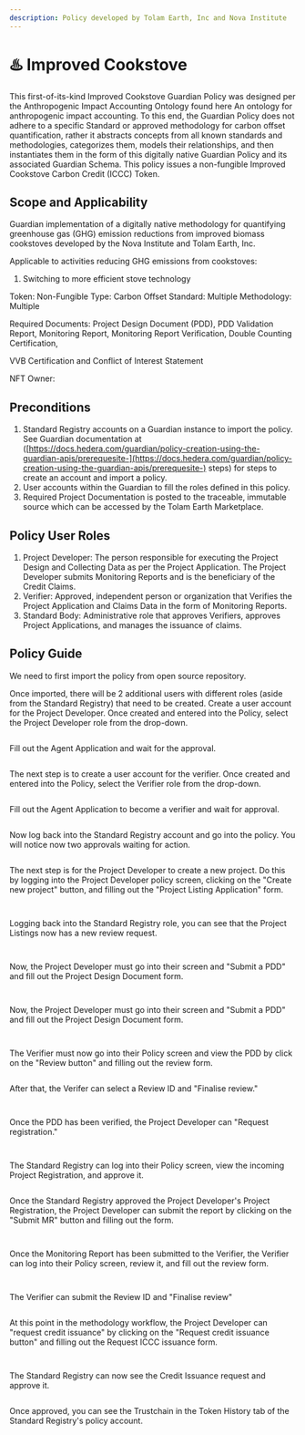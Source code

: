 ```yaml
---
description: Policy developed by Tolam Earth, Inc and Nova Institute
---
```


# ♨️ Improved Cookstove

This first-of-its-kind Improved Cookstove Guardian Policy was designed per the Anthropogenic Impact Accounting Ontology found here An ontology for anthropogenic impact accounting. To this end, the Guardian Policy does not adhere to a specific Standard or approved methodology for carbon offset quantification, rather it abstracts concepts from all known standards and methodologies, categorizes them, models their relationships, and then instantiates them in the form of this digitally native Guardian Policy and its associated Guardian Schema. This policy issues a non-fungible Improved Cookstove Carbon Credit (ICCC) Token.

## **Scope and Applicability**

Guardian implementation of a digitally native methodology for quantifying greenhouse gas (GHG) emission reductions from improved biomass cookstoves developed by the Nova Institute and Tolam Earth, Inc.

Applicable to activities reducing GHG emissions from cookstoves:

1. Switching to more efficient stove technology

Token: Non-Fungible Type: Carbon Offset Standard: Multiple Methodology: Multiple

Required Documents: Project Design Document (PDD), PDD Validation Report, Monitoring Report, Monitoring Report Verification, Double Counting Certification,

VVB Certification and Conflict of Interest Statement

NFT Owner:

## **Preconditions**

1. Standard Registry accounts on a Guardian instance to import the policy. See Guardian documentation at ([https://docs.hedera.com/guardian/policy-creation-using-the-guardian-apis/prerequesite-](https://docs.hedera.com/guardian/policy-creation-using-the-guardian-apis/prerequesite-) steps) for steps to create an account and import a policy.
2. User accounts within the Guardian to fill the roles defined in this policy.
3. Required Project Documentation is posted to the traceable, immutable source which can be accessed by the Tolam Earth Marketplace.

## **Policy User Roles**

1. Project Developer: The person responsible for executing the Project Design and Collecting Data as per the Project Application. The Project Developer submits Monitoring Reports and is the beneficiary of the Credit Claims.
2. Verifier: Approved, independent person or organization that Verifies the Project Application and Claims Data in the form of Monitoring Reports.
3. Standard Body: Administrative role that approves Verifiers, approves Project Applications, and manages the issuance of claims.

## Policy Guide

We need to first import the policy from open source repository.

Once imported, there will be 2 additional users with different roles (aside from the Standard Registry) that need to be created. Create a user account for the Project Developer. Once created and entered into the Policy, select the Project Developer role from the drop-down.

<figure><img src="../../../.gitbook/assets/image (4) (1) (1) (1) (1) (1) (1) (1) (1) (1) (1) (1) (1) (1) (1).png" alt=""><figcaption></figcaption></figure>

Fill out the Agent Application and wait for the approval.

<figure><img src="../../../.gitbook/assets/image (23) (2).png" alt=""><figcaption></figcaption></figure>

The next step is to create a user account for the verifier. Once created and entered into the Policy, select the Verifier role from the drop-down.

<figure><img src="../../../.gitbook/assets/image (5) (5).png" alt=""><figcaption></figcaption></figure>

Fill out the Agent Application to become a verifier and wait for approval.

<figure><img src="../../../.gitbook/assets/image (12) (1) (1) (1) (1) (1) (1) (1) (1).png" alt=""><figcaption></figcaption></figure>

Now log back into the Standard Registry account and go into the policy. You will notice now two approvals waiting for action.

<figure><img src="../../../.gitbook/assets/image (14) (1) (1) (1) (1) (1) (1) (1) (1) (1).png" alt=""><figcaption></figcaption></figure>

The next step is for the Project Developer to create a new project. Do this by logging into the Project Developer policy screen, clicking on the "Create new project" button, and filling out the "Project Listing Application" form.

<figure><img src="../../../.gitbook/assets/image (13) (1) (1) (1) (1) (1) (1) (1) (1) (1).png" alt=""><figcaption></figcaption></figure>

<figure><img src="../../../.gitbook/assets/image (28) (1) (1).png" alt=""><figcaption></figcaption></figure>

Logging back into the Standard Registry role, you can see that the Project Listings now has a new review request.

<figure><img src="../../../.gitbook/assets/image (27) (1) (1) (1).png" alt=""><figcaption></figcaption></figure>

<figure><img src="../../../.gitbook/assets/image (21) (1) (1) (1) (1) (1) (1) (1).png" alt=""><figcaption></figcaption></figure>

Now, the Project Developer must go into their screen and "Submit a PDD" and fill out the Project Design Document form.

<figure><img src="../../../.gitbook/assets/image (25) (1) (1) (1) (1) (1).png" alt=""><figcaption></figcaption></figure>

<figure><img src="../../../.gitbook/assets/image (2) (1) (1) (1) (1) (1) (1) (1) (1) (1) (1) (1) (1) (1) (1) (1) (1) (1) (1).png" alt=""><figcaption></figcaption></figure>

Now, the Project Developer must go into their screen and "Submit a PDD" and fill out the Project Design Document form.

<figure><img src="../../../.gitbook/assets/image (11) (2) (1).png" alt=""><figcaption></figcaption></figure>

<figure><img src="../../../.gitbook/assets/image (19) (1) (1) (1) (1) (1) (1) (1).png" alt=""><figcaption></figcaption></figure>

The Verifier must now go into their Policy screen and view the PDD by click on the "Review button" and filling out the review form.

<figure><img src="../../../.gitbook/assets/image (6) (1) (1) (1) (1) (1) (1) (1) (1) (1) (1) (1) (1).png" alt=""><figcaption></figcaption></figure>

After that, the Verifer can select a Review ID and "Finalise review."

<figure><img src="../../../.gitbook/assets/image (29) (1) (1).png" alt=""><figcaption></figcaption></figure>

<figure><img src="../../../.gitbook/assets/image (9) (2).png" alt=""><figcaption></figcaption></figure>

Once the PDD has been verified, the Project Developer can "Request registration."

<figure><img src="../../../.gitbook/assets/image (4) (1) (1) (1) (1) (1) (1) (1) (1) (1) (1) (1) (1) (1) (1) (1).png" alt=""><figcaption></figcaption></figure>

<figure><img src="../../../.gitbook/assets/image (15) (1) (1) (1) (1) (1) (1) (1) (1) (1).png" alt=""><figcaption></figcaption></figure>

The Standard Registry can log into their Policy screen, view the incoming Project Registration, and approve it.

<figure><img src="../../../.gitbook/assets/image (10) (1) (1) (1) (1) (1) (1) (1) (1) (1) (1).png" alt=""><figcaption></figcaption></figure>

Once the Standard Registry approved the Project Developer's Project Registration, the Project Developer can submit the report by clicking on the "Submit MR" button and filling out the form.

<figure><img src="../../../.gitbook/assets/image (3) (4).png" alt=""><figcaption></figcaption></figure>

<figure><img src="../../../.gitbook/assets/image (1) (1) (5) (1).png" alt=""><figcaption></figcaption></figure>

Once the Monitoring Report has been submitted to the Verifier, the Verifier can log into their Policy screen, review it, and fill out the review form.

<figure><img src="../../../.gitbook/assets/image (17) (2).png" alt=""><figcaption></figcaption></figure>

<figure><img src="../../../.gitbook/assets/image (18) (1) (1) (1) (1) (1) (1) (1).png" alt=""><figcaption></figcaption></figure>

The Verifier can submit the Review ID and "Finalise review"

<figure><img src="../../../.gitbook/assets/image (16) (2).png" alt=""><figcaption></figcaption></figure>

At this point in the methodology workflow, the Project Developer can "request credit issuance" by clicking on the "Request credit issuance button" and filling out the Request ICCC issuance form.

<figure><img src="../../../.gitbook/assets/image (24) (1) (1) (1) (1) (1) (1) (1).png" alt=""><figcaption></figcaption></figure>

<figure><img src="../../../.gitbook/assets/image (22) (1) (1) (1) (1) (1) (1) (1) (1).png" alt=""><figcaption></figcaption></figure>

The Standard Registry can now see the Credit Issuance request and approve it.

<figure><img src="../../../.gitbook/assets/image (26) (1) (1) (1) (1).png" alt=""><figcaption></figcaption></figure>

Once approved, you can see the Trustchain in the Token History tab of the Standard Registry's policy account.

<figure><img src="../../../.gitbook/assets/image (20) (1) (1) (1) (1) (1) (1) (1) (1).png" alt=""><figcaption></figcaption></figure>
